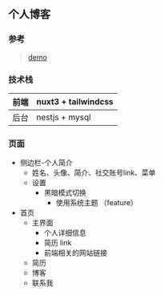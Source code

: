 ## 个人博客

### 参考

> [demo](https://themes.3rdwavemedia.com/devcard/bs5/resume.html)


### 技术栈

|前端	|nuxt3 + tailwindcss|
|--|--|
|后台|nestjs + mysql|

### 页面


- 侧边栏-个人简介
  - 姓名、头像、简介、社交账号link、菜单
  - 设置
    - 黑暗模式切换
        - 使用系统主题 （feature）
- 首页
    - 主界面
        - 个人详细信息
        - 简历 link
        - 前端相关的网站链接
    - 简历
    - 博客
    - 联系我



